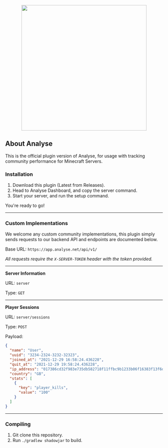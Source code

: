 <p align="center"><a href="https://analyse.net" target="_blank"><img src="https://analyse.net/_next/image?url=%2F_next%2Fstatic%2Fmedia%2Flogo.8237c69e.svg&w=384&q=75" width="400"></a></p>

## About Analyse

This is the official plugin version of Analyse, for usage with tracking community performance for Minecraft Servers.

### Installation
1. Download this plugin (Latest from Releases).
2. Head to Analyse Dashboard, and copy the server command.
3. Start your server, and run the setup command.

You're ready to go!

---

### Custom Implementations
We welcome any custom community implementations, this plugin simply sends requests to our backend API and endpoints are documented below.

Base URL: `https://app.analyse.net/api/v1/`

_All requests require the `X-SERVER-TOKEN` header with the token provided._

---

**Server Information**

URL: `server`

Type: `GET`

---

**Player Sessions**

URL: `server/sessions`

Type: `POST`

Payload:

```json
{
  "name": "User",
  "uuid": "3234-2324-3232-32323",
  "joined_at": "2021-12-29 16:58:24.436228",
  "quit_at": "2021-12-29 19:58:24.436228",
  "ip_address": "017386cd32f983e735db582718f11ffbc9b1233b06f16383f13f6d23823da0e3",
  "country": "GB",
  "stats": [
    {
      "key": "player_kills",
      "value": "100"
    }
  ]
}
```

---

### Compiling
1. Git clone this repository.
2. Run `./gradlew shadowjar` to build.